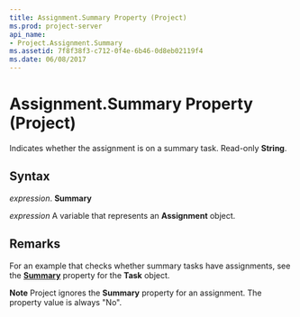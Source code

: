 ```yaml
---
title: Assignment.Summary Property (Project)
ms.prod: project-server
api_name:
- Project.Assignment.Summary
ms.assetid: 7f8f38f3-c712-0f4e-6b46-0d8eb02119f4
ms.date: 06/08/2017
---
```



# Assignment.Summary Property (Project)

Indicates whether the assignment is on a summary task. Read-only  **String**.


## Syntax

 _expression_. **Summary**

 _expression_ A variable that represents an **Assignment** object.


## Remarks

For an example that checks whether summary tasks have assignments, see the  **[Summary](Project.Task.Summary.md)** property for the **Task** object.


 **Note**  Project ignores the  **Summary** property for an assignment. The property value is always "No".


